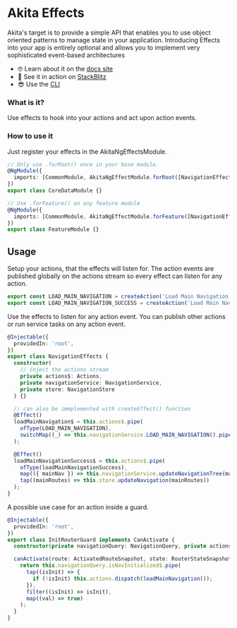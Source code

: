 # Akita Effects

Akita's target is to provide a simple API that enables you to use object oriented patterns to manage state in your application.
Introducing Effects into your app is entirely optional and allows you to implement very sophisticated event-based architectures

- 🤓 Learn about it on the [docs site](https://datorama.github.io/akita/docs/angular/effects)
- 🚀 See it in action on [StackBlitz](https://stackblitz.com/github/yackinn/akita-ng-effects-example)
- 😎 Use the [CLI](https://github.com/datorama/akita/tree/master/cli)

### What is it?

Use effects to hook into your actions and act upon action events.<br>

### How to use it

Just register your effects in the AkitaNgEffectsModule.

```ts
// Only use .forRoot() once in your base module.
@NgModule({
  imports: [CommonModule, AkitaNgEffectModule.forRoot([NavigationEffects])],
})
export class CoreDataModule {}

// Use .forFeature() on any feature module
@NgModule({
  imports: [CommonModule, AkitaNgEffectModule.forFeature([NavigationEffects])],
})
export class FeatureModule {}
```

## Usage

Setup your actions, that the effects will listen for.
The action events are published globally on the actions stream so every effect can listen for any action.

```ts
export const LOAD_MAIN_NAVIGATION = createAction('Load Main Navigation');
export const LOAD_MAIN_NAVIGATION_SUCCESS = createAction('Load Main Navigation Success', props<{ mainNav: MainNavigation }>());
```

Use the effects to listen for any action event. You can publish other actions or run service tasks on any action event.

```ts
@Injectable({
  providedIn: 'root',
})
export class NavigationEffects {
  constructor(
    // inject the actions stream
    private actions$: Actions,
    private navigationService: NavigationService,
    private store: NavigationStore
  ) {}

  // can also be immplemented with createEffect() function
  @Effect()
  loadMainNavigation$ = this.actions$.pipe(
    ofType(LOAD_MAIN_NAVIGATION),
    switchMap((_) => this.navigationService.LOAD_MAIN_NAVIGATION().pipe(tap((mainNav) => this.actions$.dispatch(loadMainNavigationSuccess({ mainNav })))))
  );

  @Effect()
  loadMainNavigationSuccess$ = this.actions$.pipe(
    ofType(loadMainNavigationSuccess),
    map(({ mainNav }) => this.navigationService.updateNavigationTree(mainNav)),
    tap((mainRoutes) => this.store.updateNavigation(mainRoutes))
  );
}
```

A possible use case for an action inside a guard. <br>

```ts
@Injectable({
  providedIn: 'root',
})
export class InitRouterGuard implements CanActivate {
  constructor(private navigationQuery: NavigationQuery, private actions: Actions) {}

  canActivate(route: ActivatedRouteSnapshot, state: RouterStateSnapshot): Observable<boolean | UrlTree> {
    return this.navigationQuery.isNavInitialized$.pipe(
      tap((isInit) => {
        if (!isInit) this.actions.dispatch(loadMainNavigation());
      }),
      filter((isInit) => isInit),
      map((val) => true)
    );
  }
}
```
